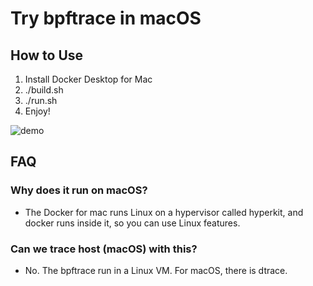 Try bpftrace in macOS
=====================

## How to Use

1. Install Docker Desktop for Mac
2. ./build.sh
3. ./run.sh
4. Enjoy!

![demo](https://user-images.githubusercontent.com/186170/99377060-1b09be80-2909-11eb-8c73-e9064dfc7f15.gif)


## FAQ

### Why does it run on macOS?
- The Docker for mac runs Linux on a hypervisor called hyperkit, and docker runs inside it, so you can use Linux features.

### Can we trace host (macOS) with this?
- No. The bpftrace run in a Linux VM. For macOS, there is dtrace.
